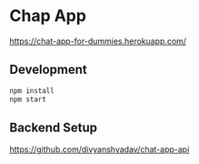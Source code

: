 # Chap App

https://chat-app-for-dummies.herokuapp.com/

## Development

```sh
npm install
npm start
```

## Backend Setup

https://github.com/divyanshyadav/chat-app-api
